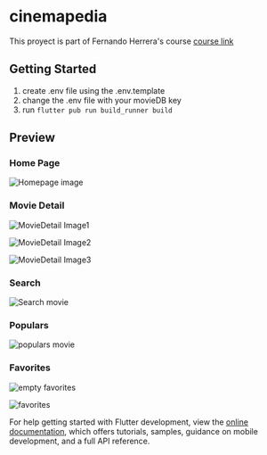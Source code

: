 # cinemapedia

This proyect is part of Fernando Herrera's course
[course link](https://www.udemy.com/course/flutter-cero-a-experto/)

## Getting Started

1. create .env file using the .env.template
2. change the .env file with your movieDB key
3. run `flutter pub run build_runner build`

## Preview

### Home Page

![Homepage image](https://github.com/ArizHernandez/cinemapedia/assets/37966712/8d11c46b-4914-4e74-933b-f082eaacb2b3)

### Movie Detail

![MovieDetail Image1](https://github.com/ArizHernandez/cinemapedia/assets/37966712/b7aef027-4844-4ea4-bc16-50b076366783)

![MovieDetail Image2](https://github.com/ArizHernandez/cinemapedia/assets/37966712/dc886e0c-a3b4-413f-984c-29ee794314cd)

![MovieDetail Image3](https://github.com/ArizHernandez/cinemapedia/assets/37966712/c7fa3c2b-9023-4c12-ae12-cbff7e954e38)

### Search

![Search movie](https://github.com/ArizHernandez/cinemapedia/assets/37966712/e3c2c7c9-6b13-42e2-994d-6884563f8a3d)

### Populars

![populars movie](https://github.com/ArizHernandez/cinemapedia/assets/37966712/f4a0e945-4631-4acd-8bbf-724280c263f4)

### Favorites

![empty favorites](https://github.com/ArizHernandez/cinemapedia/assets/37966712/ba0a08d2-34b9-465b-a7f9-35e3f15a6c05)

![favorites](https://github.com/ArizHernandez/cinemapedia/assets/37966712/9086a398-23aa-4ea9-a354-a774648d571a)

For help getting started with Flutter development, view the
[online documentation](https://docs.flutter.dev/), which offers tutorials,
samples, guidance on mobile development, and a full API reference.
